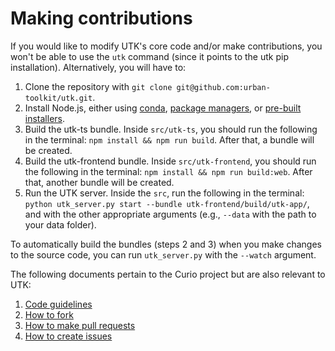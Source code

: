 # Making contributions

If you would like to modify UTK's core code and/or make contributions, you won't be able to use the ``utk`` command (since it points to the utk pip installation). Alternatively, you will have to:
1. Clone the repository with ``git clone git@github.com:urban-toolkit/utk.git``.
1. Install Node.js, either using [conda](https://anaconda.org/conda-forge/nodejs), [package managers](https://nodejs.org/en/download/package-manager), or [pre-built installers](https://nodejs.org/en/download).
2. Build the utk-ts bundle. Inside ``src/utk-ts``, you should run the following in the terminal: ``npm install && npm run build``. After that, a bundle will be created.
3. Build the utk-frontend bundle. Inside ``src/utk-frontend``, you should run the following in the terminal: ``npm install && npm run build:web``. After that, another bundle will be created.
4. Run the UTK server. Inside the ``src``, run the following in the terminal: ``python utk_server.py start --bundle utk-frontend/build/utk-app/``, and with the other appropriate arguments (e.g., ``--data`` with the path to your data folder).

To automatically build the bundles (steps 2 and 3) when you make changes to the source code, you can run ``utk_server.py`` with the ``--watch`` argument.

The following documents pertain to the Curio project but are also relevant to UTK:

1. [Code guidelines](https://github.com/urban-toolkit/curio/blob/main/docs/CODE-GUIDELINES.md)  
2. [How to fork](https://github.com/urban-toolkit/curio/blob/main/docs/HOW-TO-FORK.md)  
3. [How to make pull requests](https://github.com/urban-toolkit/curio/blob/main/docs/HOW-TO-MAKE-PULL-REQUESTS.md)  
4. [How to create issues](https://github.com/urban-toolkit/curio/blob/main/docs/HOW-TO-CREATE-ISSUES.md)  